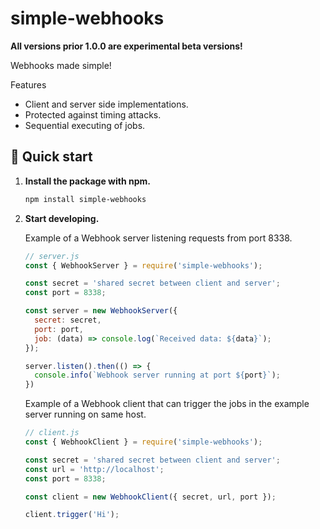 # simple-webhooks

**All versions prior 1.0.0 are experimental beta versions!**

Webhooks made simple!

Features

- Client and server side implementations.
- Protected against timing attacks.
- Sequential executing of jobs.

## 🚀 Quick start

1. **Install the package with npm.**

    ```sh
    npm install simple-webhooks
    ```

2. **Start developing.**

    Example of a Webhook server listening requests from port 8338.

    ```js
    // server.js
    const { WebhookServer } = require('simple-webhooks');

    const secret = 'shared secret between client and server';
    const port = 8338;

    const server = new WebhookServer({
      secret: secret,
      port: port,
      job: (data) => console.log(`Received data: ${data}`);
    });

    server.listen().then(() => {
      console.info(`Webhook server running at port ${port}`);
    })
    ```

    Example of a Webhook client that can trigger the jobs in the example server running on same host.

    ```js
    // client.js
    const { WebhookClient } = require('simple-webhooks');

    const secret = 'shared secret between client and server';
    const url = 'http://localhost';
    const port = 8338;

    const client = new WebhookClient({ secret, url, port });

    client.trigger('Hi');
    ```